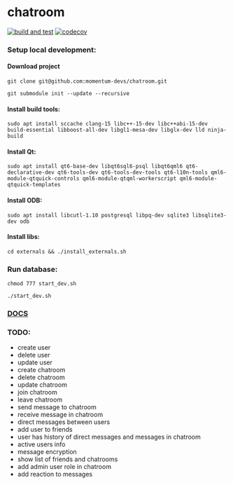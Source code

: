 # chatroom

[![build and test](https://github.com/momentum-devs/chatroom/actions/workflows/buildAndTest.yml/badge.svg?branch=main)](https://github.com/momentum-devs/chatroom/actions/workflows/buildAndTest.yml?query=branch%3Amain)
[![codecov](https://codecov.io/github/momentum-devs/chatroom/branch/main/graph/badge.svg?token=0RTV4JFH2U)](https://codecov.io/github/momentum-devs/chatroom)

### Setup local development:

#### Download project

```git clone git@github.com:momentum-devs/chatroom.git```

```git submodule init --update --recursive```

#### Install build tools:

```sudo apt install sccache clang-15 libc++-15-dev libc++abi-15-dev build-essential libboost-all-dev libgl1-mesa-dev libglx-dev lld ninja-build```

#### Install Qt:

```sudo apt install qt6-base-dev libqt6sql6-psql libqt6qml6 qt6-declarative-dev qt6-tools-dev qt6-tools-dev-tools qt6-l10n-tools qml6-module-qtquick-controls qml6-module-qtqml-workerscript qml6-module-qtquick-templates```

#### Install ODB:

```sudo apt install libcutl-1.10 postgresql libpq-dev sqlite3 libsqlite3-dev odb```

#### Install libs:

```cd externals && ./install_externals.sh```

### Run database:

```chmod 777 start_dev.sh```

```./start_dev.sh```

### [DOCS](docs/README.md)

### TODO:

* create user
* delete user
* update user
* create chatroom
* delete chatroom
* update chatroom
* join chatroom
* leave chatroom
* send message to chatroom
* receive message in chatroom
* direct messages between users
* add user to friends
* user has history of direct messages and messages in chatroom
* active users info
* message encryption
* show list of friends and chatrooms
* add admin user role in chatroom
* add reaction to messages
